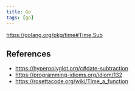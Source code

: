 ```yaml
---
title: Go
tags: [go]
---
```


<https://golang.org/pkg/time#Time.Sub>

## References

- <https://hyperpolyglot.org/c#date-subtraction>
- <https://programming-idioms.org/idiom/132>
- <https://rosettacode.org/wiki/Time_a_function>
